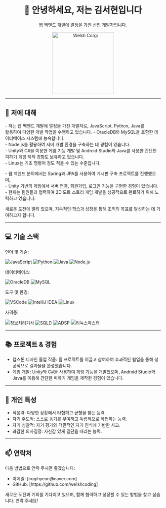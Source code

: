 <h1 align="center">👋 안녕하세요, 저는 김서현입니다</h1>
<p align="center">웹 백엔드 개발에 열정을 가진 신입 개발자입니다.</p>

<p align="center">
  <img src="https://media.giphy.com/media/IOwzBZrp0VIpdXkYDc/giphy.gif?cid=ecf05e477i8uy0jnf0r8w74j42x6epbvpnrqqutt51bygcdr&ep=v1_gifs_search&rid=giphy.gif&ct=g" alt="Welsh Corgi" width="200" />
</p>

<hr>

<h2>🚀 저에 대해</h2>
<p>
- 저는 웹 백엔드 개발에 열정을 가진 개발자로, JavaScript, Python, Java를<br>
  활용하여 다양한 개발 작업을 수행하고 있습니다.
- OracleDB와 MySQL을 포함한 데이터베이스 시스템에 능숙합니다.<br>
- Node.js를 활용하여 서버 개발 환경을 구축하는 데 경험이 있습니다.<br>
- Unity와 C#을 이용한 게임 기능 개발 및 Android Studio와 Java를 사용한 간단한 피하기 게임 제작 경험도 보유하고 있습니다.<br>
- Linux는 기초 명령어 정도 적을 수 있는 수준입니다.
</p>
<p>
- 웹 백엔드 분야에서는 Spring과 JPA를 사용하여 게시판 구축 프로젝트를 진행했으며,<br>
- Unity 기반의 게임에서 서버 연결, 회원가입, 로그인 기능을 구현한 경험이 있습니다.<br>
- 현재는 팀원들과 협력하여 2D 도트 스토리 게임 개발을 성공적으로 완료하기 위해 노력하고 있습니다.
</p>
<p>새로운 도전에 열려 있으며, 지속적인 학습과 성장을 통해 조직의 목표를 달성하는 데 기여하고자 합니다.</p>

<hr>

<h2>💻 기술 스택</h2>
<p>언어 및 기술:</p>
<p>
  <img src="https://img.shields.io/badge/JavaScript-F7DF1E?style=flat&logo=javascript&logoColor=20232a" alt="JavaScript" />
  <img src="https://img.shields.io/badge/Python-3670A0?style=flat&logo=python&logoColor=ffdd54" alt="Python" />
  <img src="https://img.shields.io/badge/Java-007396?style=flat&logo=java&logoColor=white" alt="Java" />
  <img src="https://img.shields.io/badge/Node.js-339933?style=flat&logo=node.js&logoColor=white" alt="Node.js" />
</p>

<p>데이터베이스:</p>
<p>
  <img src="https://img.shields.io/badge/OracleDB-F80000?style=flat&logo=oracle&logoColor=white" alt="OracleDB" />
  <img src="https://img.shields.io/badge/MySQL-4479A1?style=flat&logo=mysql&logoColor=white" alt="MySQL" />
</p>

<p>도구 및 환경:</p>
<p>
  <img src="https://img.shields.io/badge/VSCode-007ACC?style=flat&logo=visual-studio-code&logoColor=white" alt="VSCode" />
  <img src="https://img.shields.io/badge/IntelliJ%20IDEA-000000?style=flat&logo=intellij-idea&logoColor=white" alt="IntelliJ IDEA" />
  <img src="https://img.shields.io/badge/Linux-FCC624?style=flat&logo=linux&logoColor=black" alt="Linux" />
</p>

<p>자격증:</p>
<p>
  <img src="https://img.shields.io/badge/정보처리기사-006400?style=flat&logo=certificate&logoColor=white" alt="정보처리기사" />
  <img src="https://img.shields.io/badge/SQLD-005C4D?style=flat&logo=database&logoColor=white" alt="SQLD" />
  <img src="https://img.shields.io/badge/ADSP-FF4F00?style=flat&logo=certification&logoColor=white" alt="ADSP" />
  <img src="https://img.shields.io/badge/리눅스마스터-003C5A?style=flat&logo=linux&logoColor=white" alt="리눅스마스터" />
</p>

<hr>

<h2>📚 프로젝트 & 경험</h2>
<ul>
  <li>캡스톤 디자인 졸업 작품: 팀 프로젝트를 이끌고 참여하여 효과적인 협업을 통해 성공적으로 결과물을 완성했습니다.</li>
  <li>게임 개발: Unity와 C#을 사용하여 게임 기능을 개발했으며, Android Studio와 Java를 이용해 간단한 피하기 게임을 제작한 경험이 있습니다.</li>
</ul>

<hr>

<h2>🧩 개인 특성</h2>
<ul>
  <li>적응력: 다양한 상황에서 타협하고 균형을 찾는 능력.</li>
  <li>자기 주도적: 스스로 동기를 부여하고 독립적으로 작업하는 능력.</li>
  <li>자기 성찰적: 자기 평가와 객관적인 자기 인식에 기반한 사고.</li>
  <li>과감한 의사결정: 자신감 있게 결단을 내리는 능력.</li>
</ul>

<hr>

<h2>📫 연락처</h2>
<p>다음 방법으로 연락 주시면 좋겠습니다:</p>
<ul>
  <li>이메일: [cogihyeon@naver.com]</li>
  <li>GitHub: [https://github.com/we1shcoding]</li>
</ul>

<p>새로운 도전과 기회를 기다리고 있으며, 함께 협력하고 성장할 수 있는 방법을 찾고 싶습니다. 연락 주세요!</p>

